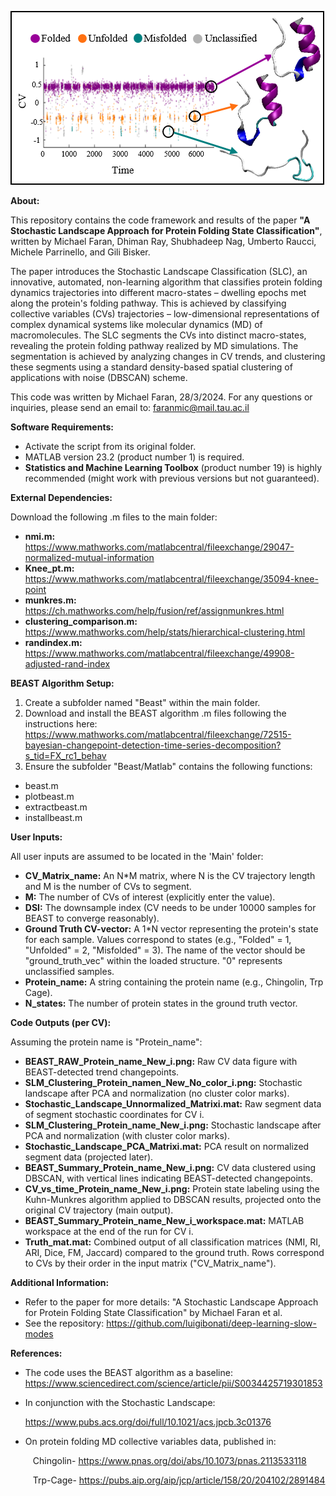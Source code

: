 ![alt text](https://github.com/michaelfaran/A-Stochastic-Landscape-Approach-for-Protein-Folding-State-Classification/blob/main/SLC_TOC_Image.png?raw=true)

**About:**

This repository contains the code framework and results of the paper **"A Stochastic Landscape Approach for Protein Folding State Classification"**, written by Michael Faran, Dhiman Ray, Shubhadeep Nag, Umberto Raucci, Michele Parrinello, and Gili Bisker.

The paper introduces the Stochastic Landscape Classification (SLC), an innovative, automated, non-learning algorithm that classifies protein folding dynamics trajectories into different macro-states – dwelling epochs met along the protein's folding pathway. This is achieved by classifying collective variables (CVs) trajectories – low-dimensional representations of complex dynamical systems like molecular dynamics (MD) of macromolecules. The SLC segments the CVs into distinct macro-states, revealing the protein folding pathway realized by MD simulations. The segmentation is achieved by analyzing changes in CV trends, and clustering these segments using a standard density-based spatial clustering of applications with noise (DBSCAN) scheme.

This code was written by Michael Faran, 28/3/2024. For any questions or inquiries, please send an email to: <faranmic@mail.tau.ac.il>

**Software Requirements:**

- Activate the script from its original folder.
- MATLAB version 23.2 (product number 1) is required.
- **Statistics and Machine Learning Toolbox** (product number 19) is highly recommended (might work with previous versions but not guaranteed).

**External Dependencies:**

Download the following .m files to the main folder:

- **nmi.m:** <https://www.mathworks.com/matlabcentral/fileexchange/29047-normalized-mutual-information>
- **Knee\_pt.m:** <https://www.mathworks.com/matlabcentral/fileexchange/35094-knee-point>
- **munkres.m:** <https://ch.mathworks.com/help/fusion/ref/assignmunkres.html>
- **clustering\_comparison.m:** <https://www.mathworks.com/help/stats/hierarchical-clustering.html>
- **randindex.m:** <https://www.mathworks.com/matlabcentral/fileexchange/49908-adjusted-rand-index>

**BEAST Algorithm Setup:**

1. Create a subfolder named "Beast" within the main folder.
1. Download and install the BEAST algorithm .m files following the instructions here: <https://www.mathworks.com/matlabcentral/fileexchange/72515-bayesian-changepoint-detection-time-series-decomposition?s_tid=FX_rc1_behav>
1. Ensure the subfolder "Beast/Matlab" contains the following functions:
- beast.m
- plotbeast.m
- extractbeast.m
- installbeast.m

**User Inputs:**

All user inputs are assumed to be located in the 'Main' folder:

- **CV\_Matrix\_name:** An N\*M matrix, where N is the CV trajectory length and M is the number of CVs to segment.
- **M:** The number of CVs of interest (explicitly enter the value).
- **DSI:** The downsample index (CV needs to be under 10000 samples for BEAST to converge reasonably).
- **Ground Truth CV-vector:** A 1\*N vector representing the protein's state for each sample. Values correspond to states (e.g., "Folded" = 1, "Unfolded" = 2, "Misfolded" = 3). The name of the vector should be "ground\_truth\_vec" within the loaded structure. "0" represents unclassified samples.
- **Protein\_name:** A string containing the protein name (e.g., Chingolin, Trp Cage).
- **N\_states:** The number of protein states in the ground truth vector.

**Code Outputs (per CV):**

Assuming the protein name is "Protein\_name":

- **BEAST\_RAW\_Protein\_name\_New\_i.png:** Raw CV data figure with BEAST-detected trend changepoints.
- **SLM\_Clustering\_Protein\_namen\_New\_No\_color\_i.png:** Stochastic landscape after PCA and normalization (no cluster color marks).
- **Stochastic\_Landscape\_Unnormalized\_Matrixi.mat:** Raw segment data of segment stochastic coordinates for CV i.
- **SLM\_Clustering\_Protein\_name\_New\_i.png:** Stochastic landscape after PCA and normalization (with cluster color marks).
- **Stochastic\_Landscape\_PCA\_Matrixi.mat:** PCA result on normalized segment data (projected later).
- **BEAST\_Summary\_Protein\_name\_New\_i.png:** CV data clustered using DBSCAN, with vertical lines indicating BEAST-detected changepoints.
- **CV\_vs\_time\_Protein\_name\_New\_i.png:** Protein state labeling using the Kuhn-Munkres algorithm applied to DBSCAN results, projected onto the original CV trajectory (main output).
- **BEAST\_Summary\_Protein\_name\_New\_i\_workspace.mat:** MATLAB workspace at the end of the run for CV i.
- **Truth\_mat.mat:** Combined output of all classification matrices (NMI, RI, ARI, Dice, FM, Jaccard) compared to the ground truth. Rows correspond to CVs by their order in the input matrix ("CV\_Matrix\_name").

**Additional Information:**

- Refer to the paper for more details: "A Stochastic Landscape Approach for Protein Folding State Classification" by Michael Faran et al.
- See the repository: <https://github.com/luigibonati/deep-learning-slow-modes>

**References:**

- The code uses the BEAST algorithm as a baseline: <https://www.sciencedirect.com/science/article/pii/S0034425719301853>
- [](https://www.sciencedirect.com/science/article/pii/S0034425719301853)In conjunction with the Stochastic Landscape:

  <https://www.pubs.acs.org/doi/full/10.1021/acs.jpcb.3c01376>

- [](https://www.pubs.acs.org/doi/full/10.1021/acs.jpcb.3c01376)On protein folding MD collective variables data, published in:

`     `Chingolin- <https://www.pnas.org/doi/abs/10.1073/pnas.2113533118>

`     `Trp-Cage- <https://pubs.aip.org/aip/jcp/article/158/20/204102/2891484>



